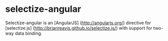 # selectize-angular

Selectize-angular is an [AngularJS] (http://angularjs.org/) directive for [selectize.js] (http://brianreavis.github.io/selectize.js/) with support for two-way data binding.